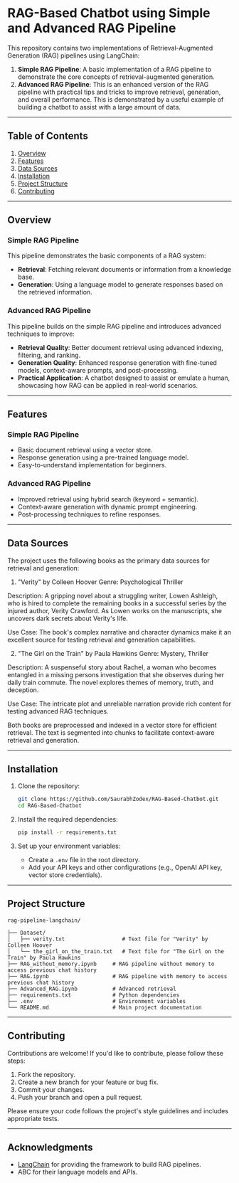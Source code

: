 # RAG-Based Chatbot using Simple and Advanced RAG Pipeline

This repository contains two implementations of Retrieval-Augmented Generation (RAG) pipelines using LangChain:

1. **Simple RAG Pipeline**: A basic implementation of a RAG pipeline to demonstrate the core concepts of retrieval-augmented generation.
2. **Advanced RAG Pipeline**: This is an enhanced version of the RAG pipeline with practical tips and tricks to improve retrieval, generation, and overall performance. This is demonstrated by a useful example of building a chatbot to assist with a large amount of data.

---

## Table of Contents
1. [Overview](#overview)
2. [Features](#features)
3. [Data Sources](#data-sources)
3. [Installation](#installation)
4. [Project Structure](#project-structure)
5. [Contributing](#contributing)

---

## Overview

### Simple RAG Pipeline
This pipeline demonstrates the basic components of a RAG system:
- **Retrieval**: Fetching relevant documents or information from a knowledge base.
- **Generation**: Using a language model to generate responses based on the retrieved information.

### Advanced RAG Pipeline
This pipeline builds on the simple RAG pipeline and introduces advanced techniques to improve:
- **Retrieval Quality**: Better document retrieval using advanced indexing, filtering, and ranking.
- **Generation Quality**: Enhanced response generation with fine-tuned models, context-aware prompts, and post-processing.
- **Practical Application**: A chatbot designed to assist or emulate a human, showcasing how RAG can be applied in real-world scenarios.

---

## Features

### Simple RAG Pipeline
- Basic document retrieval using a vector store.
- Response generation using a pre-trained language model.
- Easy-to-understand implementation for beginners.

### Advanced RAG Pipeline
- Improved retrieval using hybrid search (keyword + semantic).
- Context-aware generation with dynamic prompt engineering.
- Post-processing techniques to refine responses.

---

## Data Sources
The project uses the following books as the primary data sources for retrieval and generation:

1. "Verity" by Colleen Hoover
Genre: Psychological Thriller

Description: A gripping novel about a struggling writer, Lowen Ashleigh, who is hired to complete the remaining books in a successful series by the injured author, Verity Crawford. As Lowen works on the manuscripts, she uncovers dark secrets about Verity's life.

Use Case: The book's complex narrative and character dynamics make it an excellent source for testing retrieval and generation capabilities.

2. "The Girl on the Train" by Paula Hawkins
Genre: Mystery, Thriller

Description: A suspenseful story about Rachel, a woman who becomes entangled in a missing persons investigation that she observes during her daily train commute. The novel explores themes of memory, truth, and deception.

Use Case: The intricate plot and unreliable narration provide rich content for testing advanced RAG techniques.

Both books are preprocessed and indexed in a vector store for efficient retrieval. The text is segmented into chunks to facilitate context-aware retrieval and generation.

---

## Installation

1. Clone the repository:
   ```bash
   git clone https://github.com/SaurabhZodex/RAG-Based-Chatbot.git
   cd RAG-Based-Chatbot
   ```

2. Install the required dependencies:
   ```bash
   pip install -r requirements.txt
   ```

3. Set up your environment variables:
   - Create a `.env` file in the root directory.
   - Add your API keys and other configurations (e.g., OpenAI API key, vector store credentials).

---

## Project Structure

```
rag-pipeline-langchain/

├── Dataset/
│   ├── verity.txt                  # Text file for "Verity" by Colleen Hoover
│   └── the_girl_on_the_train.txt   # Text file for "The Girl on the Train" by Paula Hawkins
├── RAG_without_memory.ipynb     # RAG pipeline without memory to access previous chat history
├── RAG.ipynb                    # RAG pipeline with memory to access previous chat history
├── Advanced_RAG.ipynb           # Advanced retrieval 
├── requirements.txt             # Python dependencies
├── .env                         # Environment variables
└── README.md                    # Main project documentation
```

---

## Contributing

Contributions are welcome! If you'd like to contribute, please follow these steps:
1. Fork the repository.
2. Create a new branch for your feature or bug fix.
3. Commit your changes.
4. Push your branch and open a pull request.

Please ensure your code follows the project's style guidelines and includes appropriate tests.

---

## Acknowledgments
- [LangChain](https://www.langchain.com/) for providing the framework to build RAG pipelines.
- ABC for their language models and APIs.

